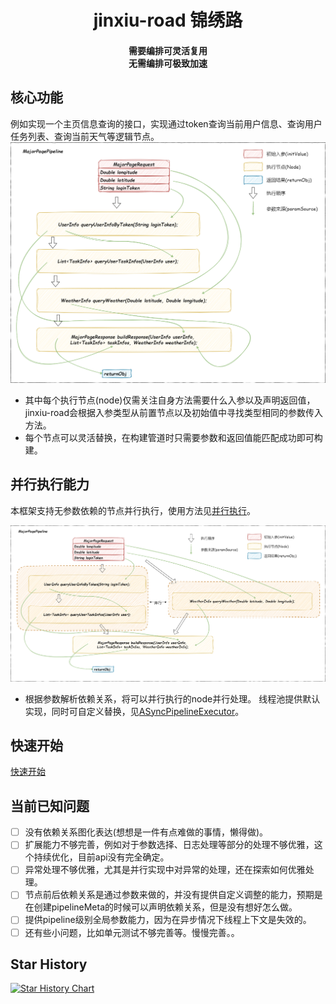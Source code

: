 <h1 align="center">
  jinxiu-road 锦绣路
</h1>

<h4 align="center">
需要编排可灵活复用<br/>无需编排可极致加速
</h4>

## 核心功能

例如实现一个主页信息查询的接口，实现通过token查询当前用户信息、查询用户任务列表、查询当前天气等逻辑节点。
![sync](readme/sync.png)

- 其中每个执行节点(node)仅需关注自身方法需要什么入参以及声明返回值，jinxiu-road会根据入参类型从前置节点以及初始值中寻找类型相同的参数传入方法。
- 每个节点可以灵活替换，在构建管道时只需要参数和返回值能匹配成功即可构建。

## 并行执行能力

本框架支持无参数依赖的节点并行执行，使用方法见[并行执行](readme/quickStart.md#并行执行)。

![async](readme/async.png)

- 根据参数解析依赖关系，将可以并行执行的node并行处理。
线程池提供默认实现，同时可自定义替换，见[ASyncPipelineExecutor](jinxiu-road-core/src/main/java/com/github/howwrite/jinxiu/core/executor/ASyncPipelineExecutor.java)。

## 快速开始

[快速开始](readme/quickStart.md)
## 当前已知问题

- [ ] 没有依赖关系图化表达(想想是一件有点难做的事情，懒得做)。
- [ ] 扩展能力不够完善，例如对于参数选择、日志处理等部分的处理不够优雅，这个持续优化，目前api没有完全确定。
- [ ] 异常处理不够优雅，尤其是并行实现中对异常的处理，还在探索如何优雅处理。
- [ ] 节点前后依赖关系是通过参数来做的，并没有提供自定义调整的能力，预期是在创建pipelineMeta的时候可以声明依赖关系，但是没有想好怎么做。
- [ ] 提供pipeline级别全局参数能力，因为在异步情况下线程上下文是失效的。
- [ ] 还有些小问题，比如单元测试不够完善等。慢慢完善。。

## Star History
[![Star History Chart](https://api.star-history.com/svg?repos=howwrite/jinxiu-road&type=Date)](https://star-history.com/#howwrite/jinxiu-road&Date)

